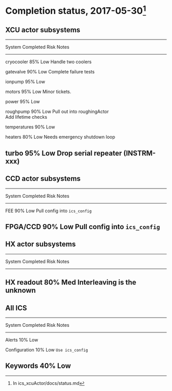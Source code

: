 # Completion status, 2017-05-30[^1]

[^1]: In ics_xcuActor/docs/status.md

## XCU actor subsystems

------------------------------------------------------------------------------
System        Completed Risk Notes
------------- --------- ---- -------------------------------------------------
cryocooler    85%       Low  Handle two coolers

gatevalve     90%       Low  Complete failure tests

ionpump       95%       Low

motors        95%       Low  Minor tickets.

power         95%       Low

roughpump     90%       Low  Pull out into roughingActor\
                             Add lifetime checks

temperatures  90%       Low

heaters       80%       Low  Needs emergency shutdown loop

turbo         95%       Low  Drop serial repeater (INSTRM-xxx)
------------------------------------------------------------------------------


## CCD actor subsystems

------------------------------------------------------------------------------
System       Completed  Risk  Notes
------------ ---------  ----  ------------------------------------------------
FEE          90%        Low   Pull config into `ics_config`

FPGA/CCD     90%        Low   Pull config into `ics_config`
------------------------------------------------------------------------------

## HX actor subsystems

------------------------------------------------------------------------------
System       Completed  Risk  Notes
------------ ---------  ----  ------------------------------------------------
HX readout   80%        Med   Interleaving is the unknown
------------------------------------------------------------------------------

## All ICS

------------------------------------------------------------------------------
System         Completed Risk Notes
-------------- --------- ---- ------------------------------------------------
Alerts         10%       Low  

Configuration  10%       Low  `Use ics_config`

Keywords       40%       Low  
------------------------------------------------------------------------------

